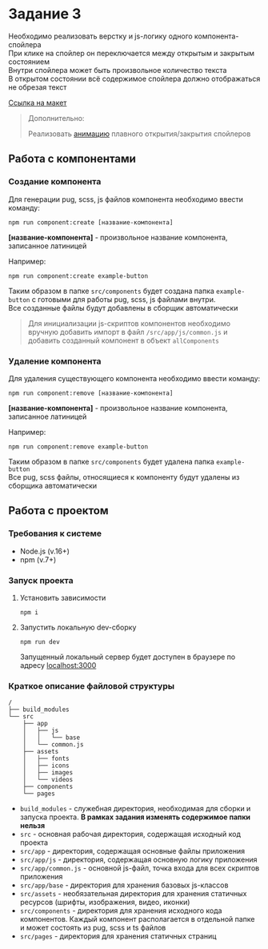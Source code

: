 # Задание 3

Необходимо реализовать верстку и js-логику одного компонента-спойлера  
При клике на спойлер он переключается между открытым и закрытым состоянием  
Внутри спойлера может быть произвольное количество текста  
В открытом состоянии всё содержимое спойлера должно отображаться не обрезая текст

[Ссылка на макет](https://www.figma.com/file/Dnpu2tvo6fyDEDtFcySkfa/%D0%A1%D1%82%D0%B0%D0%B6%D0%B8%D1%80%D0%BE%D0%B2%D0%BA%D0%B0---%D0%97%D0%B0%D0%B4%D0%B0%D0%BD%D0%B8%D0%B5-3?type=design&node-id=0%3A1&mode=design&t=ogE3qWw0Gddljan0-1)

> Дополнительно:
> 
> Реализовать [анимацию](https://drive.google.com/file/d/1fDVGNnp19Ud3q-0z708Tsgx9QYvJDxNh/view?usp=sharing) плавного открытия/закрытия спойлеров 

## Работа с компонентами

### Создание компонента

Для генерации pug, scss, js файлов компонента необходимо ввести команду:
```shell
npm run component:create [название-компонента]
```
**[название-компонента]** - произвольное название компонента, записанное латиницей  

Например:
```shell
npm run component:create example-button
```
Таким образом в папке `src/components` будет создана папка `example-button` с готовыми для работы pug, scss, js файлами внутри.  
Все созданные файлы будут добавлены в сборщик автоматически

> Для инициализации js-скриптов компонентов необходимо вручную добавить импорт в файл `/src/app/js/common.js` и добавить созданный компонент в объект `allComponents`

### Удаление компонента
Для удаления существующего компонента необходимо ввести команду:
```shell
npm run component:remove [название-компонента]
```
**[название-компонента]** - произвольное название компонента, записанное латиницей

Например:
```shell
npm run component:remove example-button
```
Таким образом в папке `src/components` будет удалена папка `example-button`  
Все pug, scss файлы, относящиеся к компоненту будут удалены из сборщика автоматически

## Работа с проектом

### Требования к системе
- Node.js (v.16+)
- npm (v.7+)

### Запуск проекта
1) Установить зависимости
    ```shell
    npm i
    ```
2) Запустить локальную dev-сборку
    ```shell
    npm run dev
    ```
    Запущенный локальный сервер будет доступен в браузере по адресу [localhost:3000](http://localhost:3000/)

### Краткое описание файловой структуры
```
/
├── build_modules
└── src
    ├── app
    │   ├── js
    │   │   └── base
    │   └── common.js
    ├── assets
    │   ├── fonts
    │   ├── icons
    │   ├── images
    │   └── videos
    ├── components
    └── pages
```
- `build_modules` - служебная директория, необходимая для сборки и запуска проекта. **В рамках задания изменять содержимое папки нельзя**
- `src` - основная рабочая директория, содержащая исходный код проекта
- `src/app` - директория, содержащая основные файлы приложения
- `src/app/js` - директория, содержащая основную логику приложения
- `src/app/common.js` - основной js-файл, точка входа для всех скриптов приложения
- `src/app/base` - директория для хранения базовых js-классов
- `src/assets` - необязательная директория для хранения статичных ресурсов (шрифты, изображения, видео, иконки)
- `src/components` - директория для хранения исходного кода компонентов. Каждый компонент располагается в отдельной папке и может состоять из pug, scss и ts файлов
- `src/pages` - директория для хранения статичных страниц
